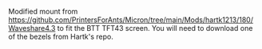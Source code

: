 Modified mount from https://github.com/PrintersForAnts/Micron/tree/main/Mods/hartk1213/180/Waveshare4.3 to fit the BTT TFT43 screen. You will need to download one of the bezels from Hartk's repo.
